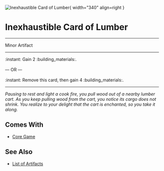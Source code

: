 ![Inexhaustible Card of Lumber](../assets/artifacts_minor-inexhaustible_card_of_lumber.webp){ width="340" align=right }

# Inexhaustible Card of Lumber
___
Minor Artifact
___
:instant: Gain 2 :building_materials:.<br><br>— OR —<br><br>:instant: Remove this card, then gain 4 :building_materials:.
___
*Pausing to rest and light a cook fire, you pull wood out of a nearby lumber cart. As you keep pulling wood from the cart, you notice its cargo does not shrink. You realize to your delight that the cart is enchanted, so you take it along.*


## Comes With

- [Core Game](../content.md)


## See Also

- [List of Artifacts](../artifacts.md)
